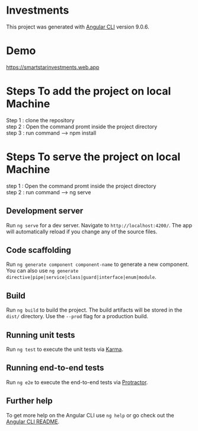 # Investments

This project was generated with [Angular CLI](https://github.com/angular/angular-cli) version 9.0.6.

# Demo

https://smartstarinvestments.web.app

# Steps To add the project on local Machine

Step 1 : clone the repository</br>
step 2 : Open the command promt inside the project directory</br>
step 3 : run command --> npm install</br>

# Steps To serve the project on local Machine

step 1 : Open the command promt inside the project directory</br>
step 2 : run command --> ng serve</br>

## Development server

Run `ng serve` for a dev server. Navigate to `http://localhost:4200/`. The app will automatically reload if you change any of the source files.

## Code scaffolding

Run `ng generate component component-name` to generate a new component. You can also use `ng generate directive|pipe|service|class|guard|interface|enum|module`.

## Build

Run `ng build` to build the project. The build artifacts will be stored in the `dist/` directory. Use the `--prod` flag for a production build.

## Running unit tests

Run `ng test` to execute the unit tests via [Karma](https://karma-runner.github.io).

## Running end-to-end tests

Run `ng e2e` to execute the end-to-end tests via [Protractor](http://www.protractortest.org/).

## Further help

To get more help on the Angular CLI use `ng help` or go check out the [Angular CLI README](https://github.com/angular/angular-cli/blob/master/README.md).
